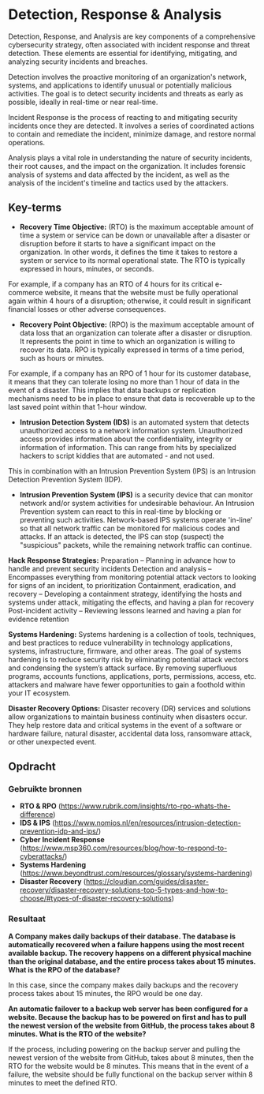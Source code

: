 # Detection, Response & Analysis

Detection, Response, and Analysis are key components of a comprehensive cybersecurity strategy, often associated with incident response and threat detection. These elements are essential for identifying, mitigating, and analyzing security incidents and breaches.

Detection involves the proactive monitoring of an organization's network, systems, and applications to identify unusual or potentially malicious activities. The goal is to detect security incidents and threats as early as possible, ideally in real-time or near real-time. 

Incident Response is the process of reacting to and mitigating security incidents once they are detected. It involves a series of coordinated actions to contain and remediate the incident, minimize damage, and restore normal operations.

Analysis plays a vital role in understanding the nature of security incidents, their root causes, and the impact on the organization. It includes forensic analysis of systems and data affected by the incident, as well as the analysis of the incident's timeline and tactics used by the attackers.

## Key-terms

* __Recovery Time Objective:__ (RTO) is the maximum acceptable amount of time a system or service can be down or unavailable after a disaster or disruption before it starts to have a significant impact on the organization. In other words, it defines the time it takes to restore a system or service to its normal operational state. The RTO is typically expressed in hours, minutes, or seconds.

For example, if a company has an RTO of 4 hours for its critical e-commerce website, it means that the website must be fully operational again within 4 hours of a disruption; otherwise, it could result in significant financial losses or other adverse consequences.

* __Recovery Point Objective:__ (RPO) is the maximum acceptable amount of data loss that an organization can tolerate after a disaster or disruption. It represents the point in time to which an organization is willing to recover its data. RPO is typically expressed in terms of a time period, such as hours or minutes.

For example, if a company has an RPO of 1 hour for its customer database, it means that they can tolerate losing no more than 1 hour of data in the event of a disaster. This implies that data backups or replication mechanisms need to be in place to ensure that data is recoverable up to the last saved point within that 1-hour window.

* __Intrusion Detection System (IDS)__ is an automated system that detects unauthorized access to a network information system. Unauthorized access provides information about the confidentiality, integrity or information of information. This can range from hits by specialized hackers to script kiddies that are automated - and not used. 

This in combination with an Intrusion Prevention System (IPS) is an Intrusion Detection Prevention System (IDP).

* __Intrusion Prevention System (IPS)__ is a security device that can monitor network and/or system activities for undesirable behaviour. An Intrusion Prevention system can react to this in real-time by blocking or preventing such activities. Network-based IPS systems operate 'in-line' so that all network traffic can be monitored for malicious codes and attacks. If an attack is detected, the IPS can stop (suspect) the "suspicious" packets, while the remaining network traffic can continue.

__Hack Response Strategies:__ Preparation – Planning in advance how to handle and prevent security incidents
Detection and analysis – Encompasses everything from monitoring potential attack vectors to looking for signs of an incident, to prioritization
Containment, eradication, and recovery – Developing a containment strategy, identifying the hosts and systems under attack, mitigating the effects, and having a plan for recovery
Post-incident activity – Reviewing lessons learned and having a plan for evidence retention

__Systems Hardening:__ Systems hardening is a collection of tools, techniques, and best practices to reduce vulnerability in technology applications, systems, infrastructure, firmware, and other areas. The goal of systems hardening is to reduce security risk by eliminating potential attack vectors and condensing the system’s attack surface. By removing superfluous programs, accounts functions, applications, ports, permissions, access, etc. attackers and malware have fewer opportunities to gain a foothold within your IT ecosystem.

__Disaster Recovery Options:__ Disaster recovery (DR) services and solutions allow organizations to maintain business continuity when disasters occur. They help restore data and critical systems in the event of a software or hardware failure, natural disaster, accidental data loss, ransomware attack, or other unexpected event.
 
## Opdracht
### Gebruikte bronnen
* __RTO & RPO__ (https://www.rubrik.com/insights/rto-rpo-whats-the-difference)
* __IDS & IPS__ (https://www.nomios.nl/en/resources/intrusion-detection-prevention-idp-and-ips/)
* __Cyber Incident Response__ (https://www.msp360.com/resources/blog/how-to-respond-to-cyberattacks/)
* __Systems Hardening__ (https://www.beyondtrust.com/resources/glossary/systems-hardening)
* __Disaster Recovery__ (https://cloudian.com/guides/disaster-recovery/disaster-recovery-solutions-top-5-types-and-how-to-choose/#types-of-disaster-recovery-solutions)

### Resultaat

__A Company makes daily backups of their database. The database is automatically recovered when a failure happens using the most recent available backup. The recovery happens on a different physical machine than the original database, and the entire process takes about 15 minutes. What is the RPO of the database?__

In this case, since the company makes daily backups and the recovery process takes about 15 minutes, the RPO would be one day.

__An automatic failover to a backup web server has been configured for a website. Because the backup has to be powered on first and has to pull the newest version of the website from GitHub, the process takes about 8 minutes. What is the RTO of the website?__

If the process, including powering on the backup server and pulling the newest version of the website from GitHub, takes about 8 minutes, then the RTO for the website would be 8 minutes. This means that in the event of a failure, the website should be fully functional on the backup server within 8 minutes to meet the defined RTO.

